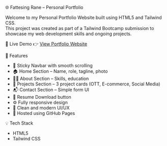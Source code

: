 🌐 Fattesing Rane – Personal Portfolio

Welcome to my Personal Portfolio Website built using HTML5 and Tailwind CSS.  
This project was created as part of a Tailwind Bootcamp submission to showcase my web development skills and ongoing projects.

🔗 Live Demo
👉 [View Portfolio Website]( https://sunkencoder19.github.io/Portfolio/)

📌 Features
- 🔗 Sticky Navbar with smooth scrolling
- 🏠 Home Section – Name, role, tagline, photo
- 👨‍💻 About Section – Skills, education
- 💼 Projects Section – 3 project cards (OTT, E-commerce, Social Media)
- 📬 Contact Section – Simple form UI
- 📄 Resume Download button
- ⚙️ Fully responsive design
- 🎨 Clean and modern UI/UX
- 🚀 Hosted using GitHub Pages

💡 Tech Stack

- HTML5
- Tailwind CSS

